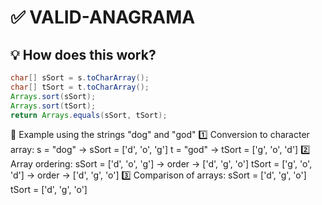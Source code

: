 # ✅ VALID-ANAGRAMA

## 💡 **How does this work?**
```java
char[] sSort = s.toCharArray(); 
char[] tSort = t.toCharArray(); 
Arrays.sort(sSort); 
Arrays.sort(tSort); 
return Arrays.equals(sSort, tSort);
```

🧪 Example using the strings "dog" and "god"
1️⃣ Conversion to character array:
s = "dog" → sSort = ['d', 'o', 'g']
t = "god" → tSort = ['g', 'o', 'd']
2️⃣ Array ordering:
sSort = ['d', 'o', 'g'] → order → ['d', 'g', 'o']
tSort = ['g', 'o', 'd'] → order → ['d', 'g', 'o']
3️⃣ Comparison of arrays:
sSort = ['d', 'g', 'o']
tSort = ['d', 'g', 'o']
